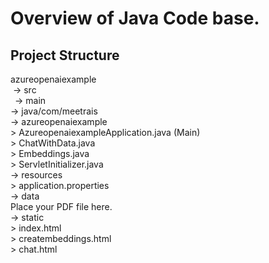 # Overview of Java Code base.

## Project Structure
azureopenaiexample  
&nbsp;-> src  
&ensp;-> main  
-> java/com/meetrais  
        -> azureopenaiexample  
          > AzureopenaiexampleApplication.java (Main)  
          > ChatWithData.java  
          > Embeddings.java  
          > ServletInitializer.java  
      -> resources  
         > application.properties  
        -> data  
          Place your PDF file here.    
        -> static  
          > index.html  
          > creatembeddings.html  
          > chat.html  

       
          
